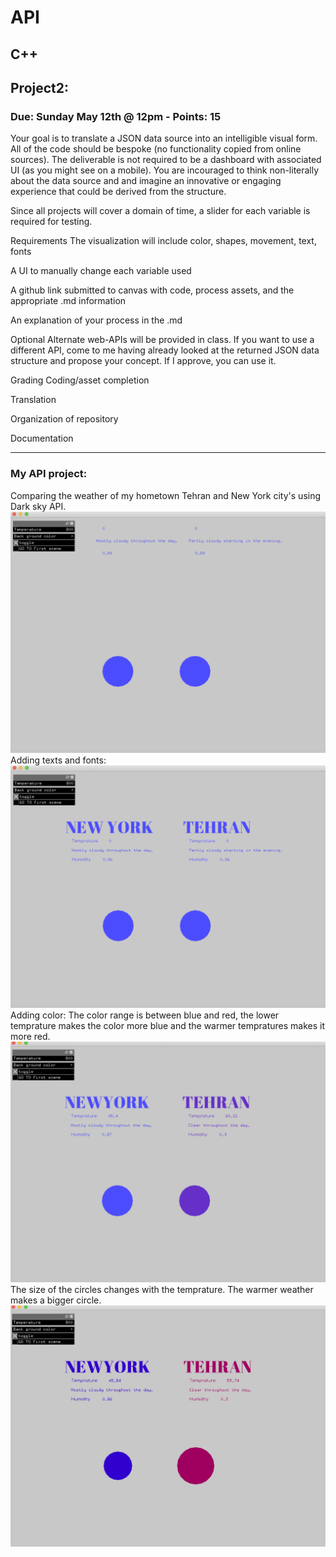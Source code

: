 # API

## C++

## Project2:
### Due: Sunday May 12th @ 12pm - Points: 15
Your goal is to translate a JSON data source into an intelligible visual form. All of the code should be bespoke (no functionality copied from online sources). The deliverable is not required to be a dashboard with associated UI (as you might see on a mobile). You are incouraged to think non-literally about the data source and and imagine an innovative or engaging experience that could be derived from the structure.

Since all projects will cover a domain of time, a slider for each variable is required for testing.

Requirements
The visualization will include color, shapes, movement, text, fonts

A UI to manually change each variable used

A github link submitted to canvas with code, process assets, and the appropriate .md information

An explanation of your process in the .md

Optional
Alternate web-APIs will be provided in class. If you want to use a different API, come to me having already looked at the returned JSON data structure and propose your concept. If I approve, you can use it.

Grading
Coding/asset completion

Translation

Organization of repository

Documentation


----------------
### My API project:

Comparing the weather of my hometown Tehran and New York city's using Dark sky API.
![Screenshot](media/1.png)
Adding texts and fonts:
![Screenshot](media/2.png)
Adding color: The color range is between blue and red, the lower temprature makes the color more blue and the warmer tempratures makes it more red.
![Screenshot](media/3.png)
The size of the circles changes with the temprature. The warmer weather makes a bigger circle.
![Screenshot](media/4.png)
